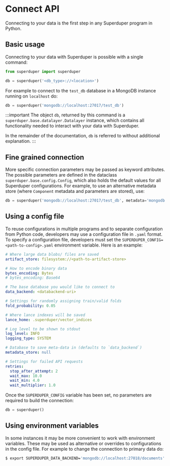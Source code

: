 # Connect API

Connecting to your data is the first step in any Superduper program in Python.

## Basic usage

Connecting to your data with Superduper is possible with a single command:

```python
from superduper import superduper

db = superduper('<db_type>://<location>')
```

For example to connect to the `test_db` database in a MongoDB instance running on `localhost` do:

```python
db = superduper('mongodb://localhost:27017/test_db')
```

:::important
The object `db`, returned by this command is a `superduper.base.datalayer.Datalayer` instance, 
which contains all functionality needed to interact with your data with Superduper.

In the remainder of the documentation, `db` is referred to without additional explanation.
:::


## Fine grained connection

More specific connection parameters may be passed as keyword attributes. The possible 
parameters are defined in the dataclass `superduper.base.config.Config`, which also
holds the default values for all Superduper configurations. For example, to use 
an alternative metadata store (where `Component` metadata and parameters are stored), use:

```python
db = superduper('mongodb://localhost:27017/test_db', metadata='mongodb://localhost:27017/meta_db')
```

## Using a config file

To reuse configurations in multiple programs and to separate configuration from Python code, developers 
may use a configuration file in `.yaml` format.
To specify a configuration file, developers must set the `SUPERDUPER_CONFIG=<path-to-config>.yaml` environment variable.
Here is an example:

```yaml
# Where large data blobs/ files are saved
artifact_store: filesystem://<path-to-artifact-store>

# How to encode binary data
bytes_encoding: Bytes
# bytes_encoding: Base64

# The base database you would like to connect to
data_backend: <databackend-uri>

# Settings for randomly assigning train/valid folds
fold_probability: 0.05

# Where lance indexes will be saved
lance_home: .superduper/vector_indices

# Log level to be shown to stdout
log_level: INFO
logging_type: SYSTEM

# Database to save meta-data in (defaults to `data_backend`)
metadata_store: null

# Settings for failed API requests
retries:
  stop_after_attempt: 2
  wait_max: 10.0
  wait_min: 4.0
  wait_multiplier: 1.0
```

Once the `SUPERDUPER_CONFIG` variable has been set, no parameters are required to build the connection:

```python
db = superduper()
```

## Using environment variables

In some instances it may be more convenient to work with environment variables. These 
may be used as alternative or overrides to configurations in the config file. For 
example to change the connection to primary data do:

```bash
$ export SUPERDUPER_DATA_BACKEND='mongodb://localhost:27018/documents'
```